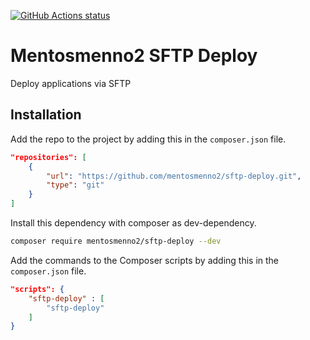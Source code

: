 [![GitHub Actions status](https://github.com/mentosmenno2/sftp-deploy/workflows/Build%20%26%20test/badge.svg)](https://github.com/mentosmenno2/sftp-deploy/actions)

# Mentosmenno2 SFTP Deploy

Deploy applications via SFTP

## Installation

Add the repo to the project by adding this in the `composer.json` file.

```json
"repositories": [
	{
		"url": "https://github.com/mentosmenno2/sftp-deploy.git",
		"type": "git"
	}
]
```

Install this dependency with composer as dev-dependency.

```sh
composer require mentosmenno2/sftp-deploy --dev
```

Add the commands to the Composer scripts by adding this in the `composer.json` file.

```json
"scripts": {
	"sftp-deploy" : [
		"sftp-deploy"
	]
}
```
